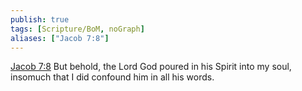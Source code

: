```yaml
---
publish: true
tags: [Scripture/BoM, noGraph]
aliases: ["Jacob 7:8"]
---
```

[Jacob 7:8](https://churchofjesuschrist.org/study/scriptures/bofm/jacob/7?lang=eng&id=p8#p8) But behold, the Lord God poured in his Spirit into my soul, insomuch that I did confound him in all his words.
